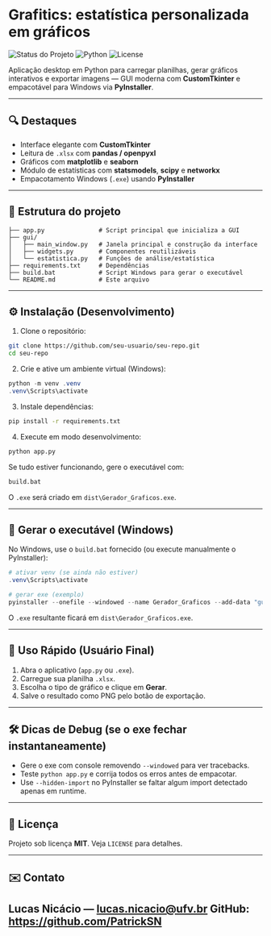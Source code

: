 #  Grafitics: estatística personalizada em gráficos

![Status do Projeto](https://img.shields.io/badge/status-beta-yellow) ![Python](https://img.shields.io/badge/python-3.8%2B-blue) ![License](https://img.shields.io/badge/license-MIT-green)

Aplicação desktop em Python para carregar planilhas, gerar gráficos interativos e exportar imagens — GUI moderna com **CustomTkinter** e empacotável para Windows via **PyInstaller**.

---

## 🔍 Destaques

- Interface elegante com **CustomTkinter**  
- Leitura de `.xlsx` com **pandas / openpyxl**  
- Gráficos com **matplotlib** e **seaborn**  
- Módulo de estatísticas com **statsmodels**, **scipy** e **networkx**  
- Empacotamento Windows (`.exe`) usando **PyInstaller**

---

## 📁 Estrutura do projeto

```
├── app.py               # Script principal que inicializa a GUI
├── gui/
│   ├── main_window.py   # Janela principal e construção da interface
│   ├── widgets.py       # Componentes reutilizáveis
│   └── estatistica.py   # Funções de análise/estatística
├── requirements.txt     # Dependências
├── build.bat            # Script Windows para gerar o executável
└── README.md            # Este arquivo
```

---

## ⚙️ Instalação (Desenvolvimento)

1. Clone o repositório:
```bash
git clone https://github.com/seu-usuario/seu-repo.git
cd seu-repo
```

2. Crie e ative um ambiente virtual (Windows):
```powershell
python -m venv .venv
.venv\Scripts\activate
```

3. Instale dependências:
```bash
pip install -r requirements.txt
```

4. Execute em modo desenvolvimento:
```bash
python app.py
```

Se tudo estiver funcionando, gere o executável com:
```bash
build.bat
```
O `.exe` será criado em `dist\Gerador_Graficos.exe`.

---

## 🧩 Gerar o executável (Windows)

No Windows, use o `build.bat` fornecido (ou execute manualmente o PyInstaller):

```powershell
# ativar venv (se ainda não estiver)
.venv\Scripts\activate

# gerar exe (exemplo)
pyinstaller --onefile --windowed --name Gerador_Graficos --add-data "gui;gui" app.py
```

O `.exe` resultante ficará em `dist\Gerador_Graficos.exe`.

---

## 📝 Uso Rápido (Usuário Final)

1. Abra o aplicativo (`app.py` ou `.exe`).  
2. Carregue sua planilha `.xlsx`.  
3. Escolha o tipo de gráfico e clique em **Gerar**.  
4. Salve o resultado como PNG pelo botão de exportação.

---

## 🛠️ Dicas de Debug (se o exe fechar instantaneamente)

- Gere o exe com console removendo `--windowed` para ver tracebacks.  
- Teste `python app.py` e corrija todos os erros antes de empacotar.  
- Use `--hidden-import` no PyInstaller se faltar algum import detectado apenas em runtime.

---

## 📄 Licença

Projeto sob licença **MIT**. Veja `LICENSE` para detalhes.

---

## ✉️ Contato

**Lucas Nicácio** — lucas.nicacio@ufv.br
GitHub: https://github.com/PatrickSN
---
